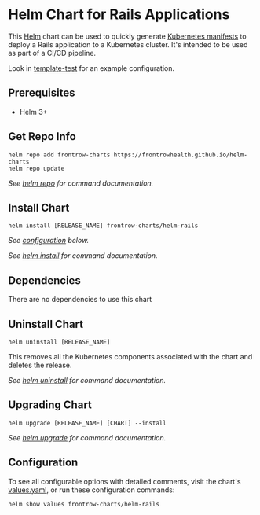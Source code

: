 # Helm Chart for Rails Applications

This [Helm] chart can be used to quickly generate [Kubernetes manifests] to
deploy a Rails application to a Kubernetes cluster. It's intended to be used as
part of a CI/CD pipeline.

[Helm]: https://helm.sh/
[Kubernetes manifests]: https://kubernetes.io/docs/concepts/cluster-administration/manage-deployment/

Look in [template-test](./template-test/README.md) for an example configuration.

## Prerequisites

- Helm 3+

## Get Repo Info

```console
helm repo add frontrow-charts https://frontrowhealth.github.io/helm-charts
helm repo update
```

_See [helm repo](https://helm.sh/docs/helm/helm_repo/) for command documentation._

## Install Chart

```console
helm install [RELEASE_NAME] frontrow-charts/helm-rails
```

_See [configuration](#configuration) below._

_See [helm install](https://helm.sh/docs/helm/helm_install/) for command documentation._

## Dependencies

There are no dependencies to use this chart

## Uninstall Chart

```console
helm uninstall [RELEASE_NAME]
```

This removes all the Kubernetes components associated with the chart and deletes the release.

_See [helm uninstall](https://helm.sh/docs/helm/helm_uninstall/) for command documentation._

## Upgrading Chart

```console
helm upgrade [RELEASE_NAME] [CHART] --install
```

_See [helm upgrade](https://helm.sh/docs/helm/helm_upgrade/) for command documentation._


## Configuration

To see all configurable options with detailed comments, visit the chart's [values.yaml](./values.yaml), or run these configuration commands:

```console
helm show values frontrow-charts/helm-rails
```
